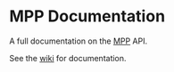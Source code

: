 # MPP Documentation
A full documentation on the [MPP](http://www.multiplayerpiano.com) API.

See the [wiki](https://github.com/TehcJS/mpp-docs/wiki) for documentation.
